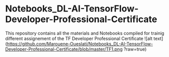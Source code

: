 # Notebooks_DL-AI-TensorFlow-Developer-Professional-Certificate
This repository contains all the materials and Notebooks compiled for trainig different assignement of the TF Developer Professional Certificate
![alt text](https://github.com/Marouene-Oueslati/Notebooks_DL-AI-TensorFlow-Developer-Professional-Certificate/blob/master/TF1.png ?raw=true)
